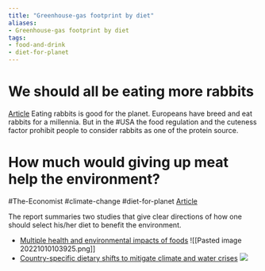 ```yaml
---
title: "Greenhouse-gas footprint by diet"
aliases:
- Greenhouse-gas footprint by diet
tags:
- food-and-drink
- diet-for-planet
---
```


# We should all be eating more rabbits
[Article](https://www.eater.com/22149324/why-you-should-be-eating-rabbit-meat)
Eating rabbits is good for the planet. Europeans have breed and eat rabbits for a millennia. But in the #USA the food regulation and the cuteness factor prohibit people to consider rabbits as one of the protein source.

# How much would giving up meat help the environment?
#The-Economist #climate-change #diet-for-planet 
[Article](https://www.economist.com/graphic-detail/2019/11/15/how-much-would-giving-up-meat-help-the-environment)

The report summaries two studies that give clear directions of how one should select his/her diet to benefit the environment.
- [Multiple health and environmental impacts of foods](https://www.pnas.org/content/116/46/23357)
![[Pasted image 20221010103925.png]]
- [Country-specific dietary shifts to mitigate climate and water crises](https://www.sciencedirect.com/science/article/pii/S0959378018306101)
![](https://ars.els-cdn.com/content/image/1-s2.0-S0959378018306101-gr7_lrg.jpg)
